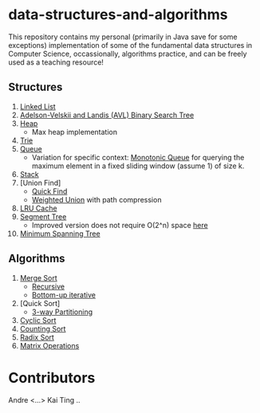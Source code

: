 # data-structures-and-algorithms
This repository contains my personal (primarily in Java save for some exceptions) implementation of some of the fundamental data structures in Computer Science, occassionally, algorithms practice, and can be freely used as a teaching resource!

## Structures
1. [Linked List](https://github.com/4ndrelim/data-structures-and-algorithms/blob/main/linked_list/LinkedList.java) 
2. [Adelson-Velskii and Landis (AVL) Binary Search Tree](https://github.com/4ndrelim/data-structures-and-algorithms/blob/main/avl_tree/AVLTree.java)
3. [Heap](https://github.com/4ndrelim/data-structures-and-algorithms/blob/main/max_heap/Heap.java)
    * Max heap implementation
5. [Trie](https://github.com/4ndrelim/data-structures-and-algorithms/blob/main/trie/Trie.java)
6. [Queue](https://github.com/4ndrelim/data-structures-and-algorithms/blob/main/stack_and_queue/queue/Queue.java)
    * Variation for specific context: [Monotonic Queue](https://github.com/4ndrelim/data-structures-and-algorithms/blob/main/stack_and_queue/monotonic_queue/MonotonicQueue.java) for querying the maximum element in a fixed sliding window (assume 1) of size k.
7. [Stack](https://github.com/4ndrelim/data-structures-and-algorithms/blob/main/stack_and_queue/stack/stack.java)
8. [Union Find]
    * [Quick Find](https://github.com/4ndrelim/data-structures-and-algorithms/tree/main/union_find/quick_find)
    * [Weighted Union](https://github.com/4ndrelim/data-structures-and-algorithms/tree/main/union_find/weighted_union) with path compression
9. [LRU Cache](https://github.com/4ndrelim/data-structures-and-algorithms/blob/main/lru_cache/LRU.java)
10. [Segment Tree](https://github.com/4ndrelim/data-structures-and-algorithms/blob/main/segment_tree/SegmentTree.java)
    * Improved version does not require O(2^n) space [here](https://github.com/4ndrelim/data-structures-and-algorithms/blob/main/segment_tree/improved_segment_tree/ImprovedSegmentTree.java)
11. [Minimum Spanning Tree](https://github.com/4ndrelim/data-structures-and-algorithms/tree/main/minimum_spanning_tree)


## Algorithms
1. [Merge Sort](https://github.com/4ndrelim/data-structures-and-algorithms/tree/main/merge_sort)
    * [Recursive](https://github.com/4ndrelim/data-structures-and-algorithms/tree/main/merge_sort/recursive)
    * [Bottom-up iterative](https://github.com/4ndrelim/data-structures-and-algorithms/tree/main/merge_sort/iterative)
2. [Quick Sort]
    * [3-way Partitioning](https://github.com/4ndrelim/data-structures-and-algorithms/tree/main/quick_sort/partitioning)
3. [Cyclic Sort](https://github.com/4ndrelim/data-structures-and-algorithms/tree/main/cyclic_sort)
4. [Counting Sort](https://github.com/4ndrelim/data-structures-and-algorithms/tree/main/counting_sort)
5. [Radix Sort](https://github.com/4ndrelim/data-structures-and-algorithms/tree/main/radix_sort)
6. [Matrix Operations](https://github.com/4ndrelim/data-structures-and-algorithms/blob/main/matrix_operations/matrix.py)


# Contributors
Andre <...>
Kai Ting
..
